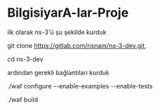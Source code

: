 # BilgisiyarA-lar-Proje
ilk olarak ns-3'ü şu şekilde kurduk

git clone https://gitlab.com/nsnam/ns-3-dev.git,

cd ns-3-dev


ardından gerekli bağlantıları kurduk

./waf configure --enable-examples --enable-tests

./waf build
